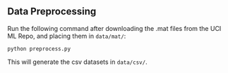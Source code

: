 

## Data Preprocessing
Run the following command after downloading the .mat files from the UCI ML Repo, and placing them in `data/mat/`:

```
python preprocess.py
```

This will generate the csv datasets in `data/csv/`.